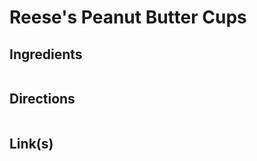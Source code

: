 # Reese's Peanut Butter Cups

## Ingredients
```

```


## Directions
```

```


## Link(s)
```

```
